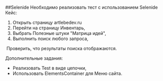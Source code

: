 ##Selenide
Необходимо реализовать тест с использованием Selenide  
Кейс:
1. Открыть страницу artlebedev.ru
2. Перейти на страницу Инвентарь,
3. Выбрать Полезные штуки "Матрица идей", 
4. Выполнить поиск любого запроса,

 Проверить, что результаты поиска отображаются.  

Дополнительные задания: 
- Реализовать Test в виде цепочки, 
- Использовать ElementsContainer для Меню сайта.